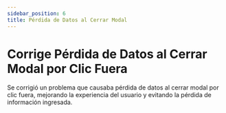 ```yaml
---
sidebar_position: 6
title: Pérdida de Datos al Cerrar Modal
---
```


# Corrige Pérdida de Datos al Cerrar Modal por Clic Fuera

Se corrigió un problema que causaba pérdida de datos al cerrar modal por clic fuera, mejorando la experiencia del usuario y evitando la pérdida de información ingresada.
